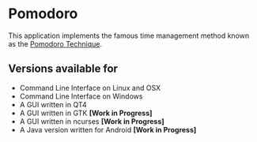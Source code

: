 # Pomodoro

This application implements the famous time management method known as the [Pomodoro Technique][1]. 

## Versions available for

* Command Line Interface on Linux and OSX
* Command Line Interface on Windows
* A GUI written in QT4
* A GUI written in GTK **[Work in Progress]**
* A GUI written in ncurses **[Work in Progress]**
* A Java version written for Android **[Work in Progress]**



[1]: https://en.wikipedia.org/wiki/Pomodoro_Technique

